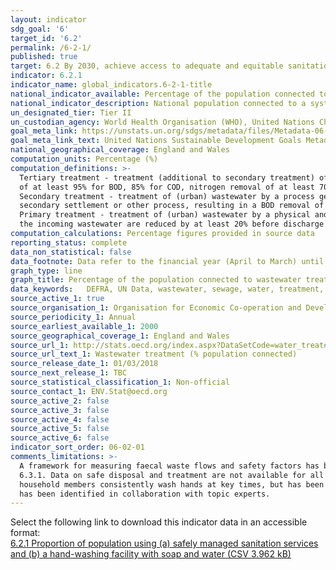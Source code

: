 ```yaml
---
layout: indicator
sdg_goal: '6'
target_id: '6.2'
permalink: /6-2-1/
published: true
target: 6.2 By 2030, achieve access to adequate and equitable sanitation and hygiene for all and end open defecation, paying special attention to the needs of women and girls and those in vulnerable situations
indicator: 6.2.1
indicator_name: global_indicators.6-2-1-title
national_indicator_available: Percentage of the population connected to wastewater treatment
national_indicator_description: National population connected to a systems of conduits which collects and conducts urban wastewater. Collecting systems are often operated by public authorities or semi-public associations.
un_designated_tier: Tier II
un_custodian_agency: World Health Organisation (WHO), United Nations Children's Fund (UNICEFF)
goal_meta_link: https://unstats.un.org/sdgs/metadata/files/Metadata-06-02-01.pdf
goal_meta_link_text: United Nations Sustainable Development Goals Metadata (PDF 271 KB)
national_geographical_coverage: England and Wales
computation_units: Percentage (%)
computation_definitions: >-
  Tertiary treatment - treatment (additional to secondary treatment) of nitrogen and/or phosphorus and/or any other pollutant affecting the quality or a specific use of water (microbiological pollution, colour etc.). The different possible treatment efficiencies (organic pollution removal
  of at least 95% for BOD, 85% for COD, nitrogen removal of at least 70%, phosphorus removal of at least 80%, and microbiological removal) cannot be added and are exclusive.
  Secondary treatment - treatment of (urban) wastewater by a process generally involving biological treatment with a
  secondary settlement or other process, resulting in a BOD removal of at least 70% and a COD removal of at least 75%.
  Primary treatment - treatment of (urban) wastewater by a physical and/or chemical process involving settlement of suspended solids, or other process in which the BOD5 of
  the incoming wastewater are reduced by at least 20% before discharge and the total suspended solids of the incoming wastewater are reduced by at least 50%.
computation_calculations: Percentage figures provided in source data
reporting_status: complete
data_non_statistical: false
data_footnote: Data refer to the financial year (April to March) until 2000. Independent treatment in 2012 is estimated by assuming that there are 2 persons per property.
graph_type: line
graph_title: Percentage of the population connected to wastewater treatment
data_keywords:   DEFRA, UN Data, wastewater, sewage, water, treatment, environment
source_active_1: true
source_organisation_1: Organisation for Economic Co-operation and Development (OECD)
source_periodicity_1: Annual
source_earliest_available_1: 2000
source_geographical_coverage_1: England and Wales
source_url_1: http://stats.oecd.org/index.aspx?DataSetCode=water_treat#
source_url_text_1: Wastewater treatment (% population connected)
source_release_date_1: 01/03/2018
source_next_release_1: TBC
source_statistical_classification_1: Non-official
source_contact_1: ENV.Stat@oecd.org
source_active_2: false
source_active_3: false
source_active_4: false
source_active_5: false
source_active_6: false
indicator_sort_order: 06-02-01
comments_limitations: >-
  A framework for measuring faecal waste flows and safety factors has been developed and piloted in 12 countries (World Bank Water and Sanitation Program, 2014), and is being adopted and scaled up within the sanitation sector. This framework has served as the basis for indicators 6.2.1 and
  6.3.1. Data on safe disposal and treatment are not available for all countries. However, sufficient data were available to make global and regional estimates of safely managed sanitation services in 2017. Presence of a handwashing station with soap and water does not guarantee that
  household members consistently wash hands at key times, but has been accepted as the most suitable proxy. Data were available for 70 countries in 2017. At present, UK data does not account for homeless rough sleepers. Data follows the UN specification for this indicator. This indicator
  has been identified in collaboration with topic experts.
---
```

Select the following link to download this indicator data in an accessible format:<br>[6.2.1 Proportion of population using (a) safely managed sanitation services and (b) a hand-washing facility with soap and water (CSV 3.962 kB)](https://sustainabledevelopment-uk.github.io/sdg-data/data/6-2-1.csv)